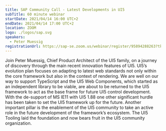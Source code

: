 ```yaml
---
title: SAP Community Call - Latest Developments in UI5
subTitle: 60 minute webinar
startDate: 2021/04/14 16:00 UTC+2
endDate: 2021/04/14 17:00 UTC+2
location: ZOOM
logo: ./logos/sap.svg
speakers:
  - Peter Muessig
registrationUrl: https://sap-se.zoom.us/webinar/register/95894288263?tk
---
```


Join Peter Muessig, Chief Product Architect of the UI5 family, on a journey of discovery through the main recent innovation features of UI5.
UI5’s evolution plan focuses on adapting to latest web standards not only within the core framework but also in the context of rendering.
We are well on our way to support TypeScript and the UI5 Web Components, which started as an independent library to be viable, are about to be returned to the UI5 framework
to act as the base frame for future UI5 control development. With the de-support of MS IE11 with UI5 1.88 one other significant hurdle has been taken to set the UI5 framework
up for the future. Another important pillar is the enablement of the UI5 community to take an active role in the future development of the framework’s ecosystem.
The UI5 Tooling laid the foundation and now bears fruit in the UI5 community organization.

